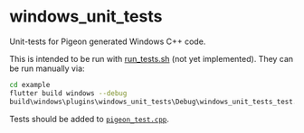 # windows_unit_tests

Unit-tests for Pigeon generated Windows C++ code.

This is intended to be run with [run_tests.sh](../../run_tests.sh)
(not yet implemented). They can be run manually via:
```sh
cd example
flutter build windows --debug
build\windows\plugins\windows_unit_tests\Debug\windows_unit_tests_test.exe
```

Tests should be added to [`pigeon_test.cpp`](windows/test/pigeon_test.cpp).
